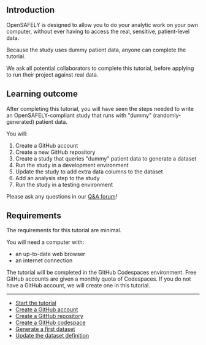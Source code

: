 ## Introduction

OpenSAFELY is designed to allow you to do your analytic work on your own
computer, without ever having to access the real, sensitive, patient-level data.

Because the study uses dummy patient data,
anyone can complete the tutorial.

We ask all potential collaborators to complete this tutorial,
before applying to run their project against real data.

## Learning outcome

After completing this tutorial,
you will have seen the steps needed to
write an OpenSAFELY-compliant study
that runs with "dummy" (randomly-generated) patient data.

You will:

1. Create a GitHub account
2. Create a new GitHub repository
3. Create a study that queries "dummy" patient data to generate a dataset
4. Run the study in a development environment
5. Update the study to add extra data columns to the dataset
6. Add an analysis step to the study
6. Run the study in a testing environment

Please ask any questions in our [Q&A forum](https://github.com/opensafely/documentation/discussions)!

## Requirements

The requirements for this tutorial are minimal.

You will need a computer with:

* an up-to-date web browser
* an internet connection

The tutorial will be completed in the GitHub Codespaces environment.
Free GitHub accounts are given a monthly quota of Codespaces.
If you do not have a GitHub account,
we will create one in this tutorial.

---

* [Start the tutorial](creating-an-opensafely-project/index.md)
* [Create a GitHub account](create-a-github-account/index.md)
* [Create a GitHub repository](create-a-github-repository/index.md)
* [Create a GitHub codespace](create-a-github-codespace/index.md)
* [Generate a first dataset](generate-a-first-dataset/index.md)
* [Update the dataset definition](update-the-dataset-definition/index.md)
